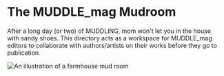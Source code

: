 # The MUDDLE_mag Mudroom  
After a long day (or two) of MUDDLING, mom won't let you in the house with sandy shoes. This directory acts as a workspace for MUDDLE_mag editors to collaborate with authors/artists on their works before they go to publication.  

![An illustration of a farmhouse mud room](https://github.com/taylorcate/MUDDLE/blob/master/PromotionalMaterials/MudRoom_V2.png)
